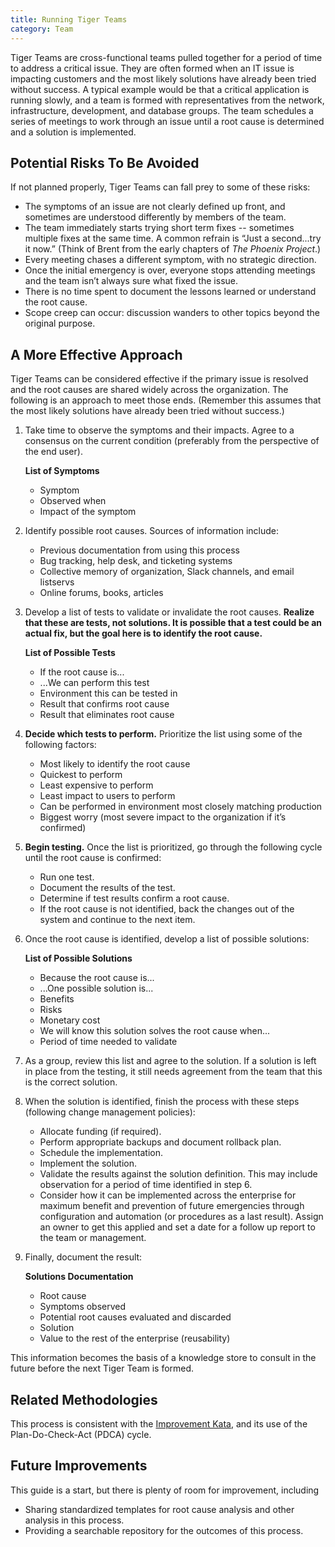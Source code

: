 ```yaml
---
title: Running Tiger Teams
category: Team
---
```


Tiger Teams are cross-functional teams pulled together for a period of time to address a critical issue. They are often formed when an IT issue is impacting customers and the most likely solutions have already been tried without success. A typical example would be that a critical application is running slowly, and a team is formed with representatives from the network, infrastructure, development, and database groups.  The team schedules a series of meetings to work through an issue until a root cause is determined and a solution is implemented.


## Potential Risks To Be Avoided

If not planned properly, Tiger Teams can fall prey to some of these risks:

* The symptoms of an issue are not clearly defined up front, and sometimes are understood differently by members of the team.
* The team immediately starts trying short term fixes -- sometimes multiple fixes at the same time. A common refrain is “Just a second...try it now.” (Think of Brent from the early chapters of _The Phoenix Project_.)
* Every meeting chases a different symptom, with no strategic direction.
* Once the initial emergency is over, everyone stops attending meetings and the team isn’t always sure what fixed the issue.
* There is no time spent to document the lessons learned or understand the root cause.
* Scope creep can occur: discussion wanders to other topics beyond the original purpose.


## A More Effective Approach

Tiger Teams can be considered effective if the primary issue is resolved and the root causes are shared widely across the organization. The following is an approach to meet those ends. (Remember this assumes that the most likely solutions have already been tried without success.)

1. Take time to observe the symptoms and their impacts. Agree to a consensus on the current condition (preferably from the perspective of the end user).

    **List of Symptoms**

    * Symptom
    * Observed when
    * Impact of the symptom

2. Identify possible root causes. Sources of information include:

    * Previous documentation from using this process
    * Bug tracking, help desk, and ticketing systems
    * Collective memory of organization, Slack channels, and email listservs
    * Online forums, books, articles

3. Develop a list of tests to validate or invalidate the root causes. **Realize that these are tests, not solutions. It is possible that a test could be an actual fix, but the goal here is to identify the root cause.**

    **List of Possible Tests**

    * If the root cause is...
    * ...We can perform this test
    * Environment this can be tested in
    * Result that confirms root cause
    * Result that eliminates root cause

4. **Decide which tests to perform.** Prioritize the list using some of the following factors:

    * Most likely to identify the root cause
    * Quickest to perform
    * Least expensive to perform
    * Least impact to users to perform
    * Can be performed in environment most closely matching production
    * Biggest worry (most severe impact to the organization if it’s confirmed)

5. **Begin testing.** Once the list is prioritized, go through the following cycle until the root cause is confirmed:

    * Run one test.
    * Document the results of the test.
    * Determine if test results confirm a root cause.
    * If the root cause is not identified, back the changes out of the system and continue to the next item.

6. Once the root cause is identified, develop a list of possible solutions:

    **List of Possible Solutions**

    * Because the root cause is...
    * ...One possible solution is...
    * Benefits
    * Risks
    * Monetary cost
    * We will know this solution solves the root cause when...
    * Period of time needed to validate

7. As a group, review this list and agree to the solution. If a solution is left in place from the testing, it still needs agreement from the team that this is the correct solution.

8. When the solution is identified, finish the process with these steps (following change management policies):

    * Allocate funding (if required).
    * Perform appropriate backups and document rollback plan.
    * Schedule the implementation.
    * Implement the solution.
    * Validate the results against the solution definition. This may include observation for a period of time identified in step 6.
    * Consider how it can be implemented across the enterprise for maximum benefit and prevention of future emergencies through configuration and automation (or procedures as a last result). Assign an owner to get this applied and set a date for a follow up report to the team or management.

9. Finally, document the result:

    **Solutions Documentation**

    * Root cause
    * Symptoms observed
    * Potential root causes evaluated and discarded
    * Solution
    * Value to the rest of the enterprise (reusability)


This information becomes the basis of a knowledge store to consult in the future before the next Tiger Team is formed.


## Related Methodologies

This process is consistent with the [Improvement Kata](http://www.methodsandtools.com/archive/toyotakata.php), and its use of the Plan-Do-Check-Act (PDCA) cycle.


## Future Improvements

This guide is a start, but there is plenty of room for improvement, including
 * Sharing standardized templates for root cause analysis and other analysis in this process.
 * Providing a searchable repository for the outcomes of this process.
